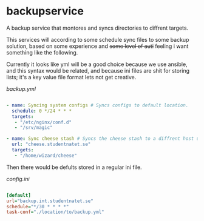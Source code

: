 # backupservice
A backup service that montores and syncs directories to diffrent targets.

This services will according to some schedule sync files to some backup solution,
 based on some experience and ~~some level of auti~~ feeling i want something like the following.

Currently it looks like yml will be a good choice because we use ansible, and this syntax would be related,
 and because ini files are shit for storing lists; it's a key value file format lets not get creative.

*backup.yml*
```yaml

- name: Syncing system configs # Syncs configs to default location.
  schedule: 0 */24 * * *
  targets:
   - "/etc/nginx/conf.d"
   - "/srv/magic"

- name: Sync cheese stash # Syncs the cheese stash to a diffrent host using the default schedule.
  url: "cheese.studentnatet.se"
  targets:
   - "/home/wizard/cheese"

```

Then there would be defults stored in a regular ini file.

*config.ini*
```ini

[default]
url="backup.int.studentnatet.se"
schedule="*/30 * * * *"
task-conf="./location/to/backup.yml"

```

